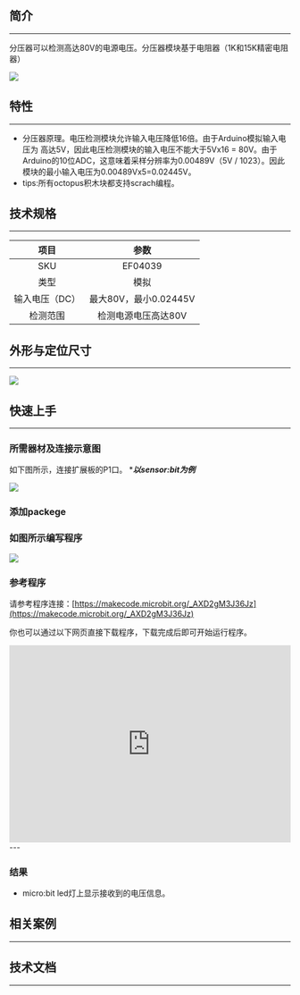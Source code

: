 ## 简介
---
分压器可以检测高达80V的电源电压。分压器模块基于电阻器（1K和15K精密电阻器）

 ![](https://i.imgur.com/fl6I2w5.jpg)

## 特性
---
- 分压器原理。电压检测模块允许输入电压降低16倍。由于Arduino模拟输入电压为 高达5V，因此电压检测模块的输入电压不能大于5Vx16 = 80V。由于Arduino的10位ADC，这意味着采样分辨率为0.00489V（5V / 1023）。因此模块的最小输入电压为0.00489Vx5=0.02445V。
- tips:所有octopus积木块都支持scrach编程。  

## 技术规格
---
项目 | 参数 
:-: | :-: 
SKU|EF04039
类型|模拟
输入电压（DC）|最大80V，最小0.02445V
检测范围|检测电源电压高达80V

## 外形与定位尺寸
---
 ![](https://i.imgur.com/doEjdcR.png)

## 快速上手
---
### 所需器材及连接示意图
如下图所示，连接扩展板的P1口。
****以sensor:bit为例***

 ![](https://i.imgur.com/fcHzFyT.png)

### 添加packege

### 如图所示编写程序
 ![](https://i.imgur.com/6DO11mU.png)

### 参考程序
请参考程序连接：[https://makecode.microbit.org/_AXD2gM3J36Jz](https://makecode.microbit.org/_AXD2gM3J36Jz)

你也可以通过以下网页直接下载程序，下载完成后即可开始运行程序。

<div style="position:relative;height:0;padding-bottom:70%;overflow:hidden;"><iframe style="position:absolute;top:0;left:0;width:100%;height:100%;" src="https://makecode.microbit.org/#pub:_AXD2gM3J36Jz" frameborder="0" sandbox="allow-popups allow-forms allow-scripts allow-same-origin"></iframe></div>  
---

### 结果
- micro:bit led灯上显示接收到的电压信息。
## 相关案例
---

## 技术文档
---
